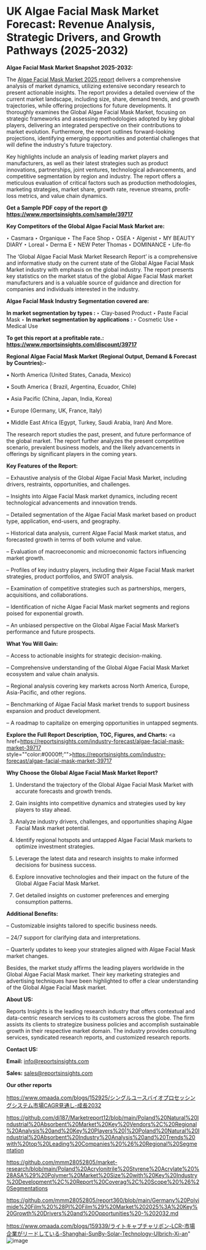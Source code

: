 # UK Algae Facial Mask Market Forecast: Revenue Analysis, Strategic Drivers, and Growth Pathways (2025-2032)

<strong>Algae Facial Mask Market Snapshot 2025-2032:</strong>

The <a href=https://www.reportsinsights.com/sample/39717>Algae Facial Mask Market 2025 report</a> delivers a comprehensive analysis of market dynamics, utilizing extensive secondary research to present actionable insights. The report provides a detailed overview of the current market landscape, including size, share, demand trends, and growth trajectories, while offering projections for future developments. It thoroughly examines the Global Algae Facial Mask Market, focusing on strategic frameworks and assessing methodologies adopted by key global players, delivering an integrated perspective on their contributions to market evolution. Furthermore, the report outlines forward-looking projections, identifying emerging opportunities and potential challenges that will define the industry's future trajectory.

Key highlights include an analysis of leading market players and manufacturers, as well as their latest strategies such as product innovations, partnerships, joint ventures, technological advancements, and competitive segmentation by region and industry. The report offers a meticulous evaluation of critical factors such as production methodologies, marketing strategies, market share, growth rate, revenue streams, profit-loss metrics, and value chain dynamics.

<strong>Get a Sample PDF copy of the report @ <a href=https://www.reportsinsights.com/sample/39717 style=color:#0000ff;>https://www.reportsinsights.com/sample/39717</a></strong>

<strong>Key Competitors of the Global Algae Facial Mask Market are:</strong>

‣ Casmara
‣ Organique
‣ The Face Shop
‣ OSEA
‣ Algenist
‣ MY BEAUTY DIARY
‣ Loreal
‣ Derma E
‣ NEW Peter Thomas
‣ DOMINANCE
‣ Life-flo

The ‘Global Algae Facial Mask Market Research Report’ is a comprehensive and informative study on the current state of the Global Algae Facial Mask Market industry with emphasis on the global industry. The report presents key statistics on the market status of the global Algae Facial Mask market manufacturers and is a valuable source of guidance and direction for companies and individuals interested in the industry.

<strong>Algae Facial Mask Industry Segmentation covered are:</strong>

<strong>In market segmentation by types : </strong>
‣ Clay-based Product
‣ Paste Facial Mask
‣ 
<strong>In market segmentation by applications : </strong>
‣ Cosmetic Use
‣ Medical Use

<strong>To get this report at a profitable rate.: <a href=https://www.reportsinsights.com/discount/39717 style=color:#0000ff;>https://www.reportsinsights.com/discount/39717</a></strong>

<strong>Regional Algae Facial Mask Market (Regional Output, Demand &amp; Forecast by Countries):-</strong>

• North America (United States, Canada, Mexico)

• South America ( Brazil, Argentina, Ecuador, Chile)

• Asia Pacific (China, Japan, India, Korea)

• Europe (Germany, UK, France, Italy)

• Middle East Africa (Egypt, Turkey, Saudi Arabia, Iran) And More.

The research report studies the past, present, and future performance of the global market. The report further analyzes the present competitive scenario, prevalent business models, and the likely advancements in offerings by significant players in the coming years.

<strong>Key Features of the Report:</strong>

– Exhaustive analysis of the Global Algae Facial Mask Market, including drivers, restraints, opportunities, and challenges.

– Insights into Algae Facial Mask market dynamics, including recent technological advancements and innovation trends.

– Detailed segmentation of the Algae Facial Mask market based on product type, application, end-users, and geography.

– Historical data analysis, current Algae Facial Mask market status, and forecasted growth in terms of both volume and value.

– Evaluation of macroeconomic and microeconomic factors influencing market growth.

– Profiles of key industry players, including their Algae Facial Mask market strategies, product portfolios, and SWOT analysis.

– Examination of competitive strategies such as partnerships, mergers, acquisitions, and collaborations.

– Identification of niche Algae Facial Mask market segments and regions poised for exponential growth.

– An unbiased perspective on the Global Algae Facial Mask Market’s performance and future prospects.

<strong>What You Will Gain:</strong>

– Access to actionable insights for strategic decision-making.

– Comprehensive understanding of the Global Algae Facial Mask Market ecosystem and value chain analysis.

– Regional analysis covering key markets across North America, Europe, Asia-Pacific, and other regions.

– Benchmarking of Algae Facial Mask market trends to support business expansion and product development.

– A roadmap to capitalize on emerging opportunities in untapped segments.

<strong>Explore the Full Report Description, TOC, Figures, and Charts:</strong>
<a href=https://reportsinsights.com/industry-forecast/algae-facial-mask-market-39717 style=""color:#0000ff;"">https://reportsinsights.com/industry-forecast/algae-facial-mask-market-39717</a>

<strong>Why Choose the Global Algae Facial Mask Market Report?</strong>

1. Understand the trajectory of the Global Algae Facial Mask Market with accurate forecasts and growth trends.

2. Gain insights into competitive dynamics and strategies used by key players to stay ahead.

3. Analyze industry drivers, challenges, and opportunities shaping Algae Facial Mask market potential.

4. Identify regional hotspots and untapped Algae Facial Mask markets to optimize investment strategies.

5. Leverage the latest data and research insights to make informed decisions for business success.

6. Explore innovative technologies and their impact on the future of the Global Algae Facial Mask Market.

7. Get detailed insights on customer preferences and emerging consumption patterns.

<strong>Additional Benefits:</strong>

– Customizable insights tailored to specific business needs.

– 24/7 support for clarifying data and interpretations.

– Quarterly updates to keep your strategies aligned with Algae Facial Mask market changes.

Besides, the market study affirms the leading players worldwide in the Global Algae Facial Mask market. Their key marketing strategies and advertising techniques have been highlighted to offer a clear understanding of the Global Algae Facial Mask market.

<strong><strong>About US</strong>:</strong>

Reports Insights is the leading research industry that offers contextual and data-centric research services to its customers across the globe. The firm assists its clients to strategize business policies and accomplish sustainable growth in their respective market domain. The industry provides consulting services, syndicated research reports, and customized research reports.

<strong>Contact US:</strong>

<p class=><b>Email:</b> <a href=mailto:info@reportsinsights.com>info@reportsinsights.com</a></p>
<p class=><b>Sales:</b> <a href=mailto:sales@reportsinsights.com>sales@reportsinsights.com</a></p>

<strong>Our other reports</strong>

<a href=https://www.omaada.com/blogs/152925/シングルユースバイオプロセッシングシステム市場CAGR見通し-成長2032>https://www.omaada.com/blogs/152925/シングルユースバイオプロセッシングシステム市場CAGR見通し-成長2032</a>

<a href=https://github.com/di187/Marketreport12/blob/main/Poland%20Natural%20Industrial%20Absorbent%20Market%20Key%20Vendors%2C%20Regional%20Analysis%20and%20Key%20Players%20|%20Poland%20Natural%20Industrial%20Absorbent%20Industry%20Analysis%20and%20Trends%20with%20top%20Leading%20Companies%20%26%20Regional%20Segmentation>https://github.com/di187/Marketreport12/blob/main/Poland%20Natural%20Industrial%20Absorbent%20Market%20Key%20Vendors%2C%20Regional%20Analysis%20and%20Key%20Players%20|%20Poland%20Natural%20Industrial%20Absorbent%20Industry%20Analysis%20and%20Trends%20with%20top%20Leading%20Companies%20%26%20Regional%20Segmentation</a>

<a href=https://github.com/mmm28052805/market-research/blob/main/Poland%20Acrylonitrile%20Styrene%20Acrylate%20%28ASA%29%20Polymer%20Market%20Size%20with%20Key%20Industry%20Development%2C%20Report%20Coverag%2C%20Scope%20%26%20Segmentations>https://github.com/mmm28052805/market-research/blob/main/Poland%20Acrylonitrile%20Styrene%20Acrylate%20%28ASA%29%20Polymer%20Market%20Size%20with%20Key%20Industry%20Development%2C%20Report%20Coverag%2C%20Scope%20%26%20Segmentations</a>

<a href=https://github.com/mmm28052805/report360/blob/main/Germany%20Polyimide%20Film%20%28PI%20Film%29%20Market%202025%3A%20Key%20Growth%20Drivers%20and%20Opportunities%20-%202032.md>https://github.com/mmm28052805/report360/blob/main/Germany%20Polyimide%20Film%20%28PI%20Film%29%20Market%202025%3A%20Key%20Growth%20Drivers%20and%20Opportunities%20-%202032.md</a>

<a href=https://www.omaada.com/blogs/159339/ライトキャプチャリボン-LCR-市場企業がリードしている-Shanghai-SunBy-Solar-Technology-Ulbrich-Xi-an>https://www.omaada.com/blogs/159339/ライトキャプチャリボン-LCR-市場企業がリードしている-Shanghai-SunBy-Solar-Technology-Ulbrich-Xi-an</a>"
![image](https://github.com/user-attachments/assets/b6761ca0-8dcd-42d0-acd2-50de7197dd6e)
